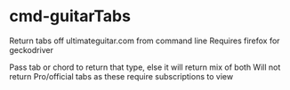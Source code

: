 # cmd-guitarTabs
Return tabs off ultimateguitar.com from command line
Requires firefox for geckodriver

Pass tab or chord to return that type, else it will return mix of both
Will not return Pro/official tabs as these require subscriptions to view
